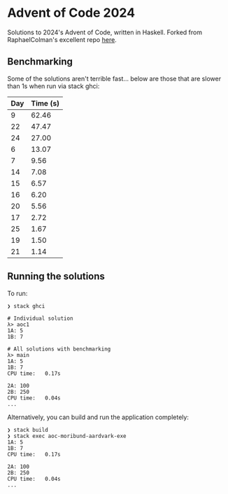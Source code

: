 # Advent of Code 2024

Solutions to 2024's Advent of Code, written in Haskell. Forked from RaphaelColman's excellent repo [here](https://github.com/RaphaelColman/AdventOfCodeTemplate).


## Benchmarking

Some of the solutions aren't terrible fast... below are those that are slower than 1s when run via stack ghci:

| Day | Time (s) |
|-----|----------|
| 9   | 62.46 |
| 22  | 47.47 |
| 24  | 27.00 |
| 6   | 13.07 |
| 7   | 9.56  |
| 14  | 7.08  |
| 15  | 6.57  |
| 16  | 6.20  |
| 20  | 5.56  |
| 17  | 2.72  |
| 25  | 1.67  |
| 19  | 1.50  |
| 21  | 1.14  |


## Running the solutions

To run:
```
❯ stack ghci

# Individual solution
λ> aoc1
1A: 5
1B: 7

# All solutions with benchmarking
λ> main
1A: 5
1B: 7
CPU time:   0.17s

2A: 100
2B: 250
CPU time:   0.04s
...
```

Alternatively, you can build and run the application completely:
```
❯ stack build
❯ stack exec aoc-moribund-aardvark-exe
1A: 5
1B: 7
CPU time:   0.17s

2A: 100
2B: 250
CPU time:   0.04s
...
```
